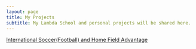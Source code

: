```yaml
---
layout: page
title: My Projects
subtitle: My Lambda School and personal projects will be shared here.
---
```


[International Soccer(Football) and Home Field Advantage](https://github.com/Tristan-Brown1096/DS18_Unit_1_Build_Week_Project/blob/master/unit_1_build_week_project.ipynb)
